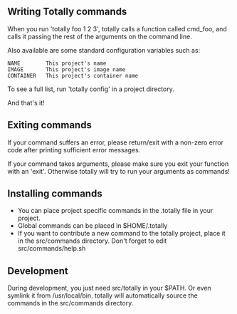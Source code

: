 Writing Totally commands
------------------------

When you run 'totally foo 1 2 3', totally calls a function called cmd_foo, and calls it passing the rest of the arguments on the command line. 

Also available are some standard configuration variables such as:

	NAME 		This project's name
	IMAGE		This project's image name
	CONTAINER	This project's container name

To see a full list, run 'totally config' in a project directory.

And that's it!

Exiting commands
----------------
If your command suffers an error, please return/exit with a non-zero error code after printing sufficient error messages.

If your command takes arguments, please make sure you exit your function with an 'exit'. Otherwise totally will try to run your arguments as commands!

Installing commands
-------------------
- You can place project specific commands in the .totally file in your project. 
- Global commands can be placed in $HOME/.totally
- If you want to contribute a new command to the totally project, place it in the src/commands directory. Don't forget to edit src/commands/help.sh

Development
-----------
During development, you just need src/totally in your $PATH. Or even symlink it from /usr/local/bin. totally will automatically source the commands in the src/commands directory.